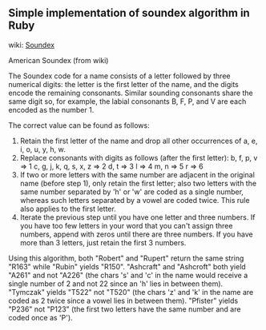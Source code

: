 Simple implementation of soundex algorithm in Ruby
----------------------------------------

wiki: [Soundex](http://en.wikipedia.org/wiki/Soundex)


American Soundex (from wiki)

The Soundex code for a name consists of a letter followed by three numerical digits: the letter is the first letter of the name, and the digits encode the remaining consonants. Similar sounding consonants share the same digit so, for example, the labial consonants B, F, P, and V are each encoded as the number 1.

The correct value can be found as follows:

 1. Retain the first letter of the name and drop all other occurrences of a, e, i, o, u, y, h, w.
 2. Replace consonants with digits as follows (after the first letter):
    b, f, p, v => 1
    c, g, j, k, q, s, x, z => 2
    d, t => 3
    l => 4
    m, n => 5
    r => 6
 3. If two or more letters with the same number are adjacent in the original name (before step 1), only retain the first letter; also two letters with the same number separated by 'h' or 'w' are coded as a single number, whereas such letters separated by a vowel are coded twice. This rule also applies to the first letter.
 4. Iterate the previous step until you have one letter and three numbers. If you have too few letters in your word that you can't assign three numbers, append with zeros until there are three numbers. If you have more than 3 letters, just retain the first 3 numbers.

Using this algorithm, both "Robert" and "Rupert" return the same string "R163" while "Rubin" yields "R150". "Ashcraft" and "Ashcroft" both yield "A261" and not "A226" (the chars 's' and 'c' in the name would receive a single number of 2 and not 22 since an 'h' lies in between them). "Tymczak" yields "T522" not "T520" (the chars 'z' and 'k' in the name are coded as 2 twice since a vowel lies in between them). "Pfister" yields "P236" not "P123" (the first two letters have the same number and are coded once as 'P').
